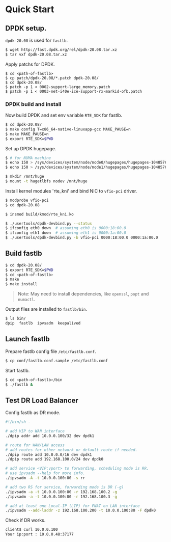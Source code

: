 # Quick Start

## DPDK setup.

`dpdk-20.08` is used for `fastlb`.

```bash
$ wget http://fast.dpdk.org/rel/dpdk-20.08.tar.xz
$ tar vxf dpdk-20.08.tar.xz
```

Apply patchs for DPDK.

```
$ cd <path-of-fastlb>
$ cp patch/dpdk-20.08/*.patch dpdk-20.08/
$ cd dpdk-20.08/
$ patch -p 1 < 0002-support-large_memory.patch
$ patch -p 1 < 0003-net-i40e-ice-support-rx-markid-ofb.patch
```

### DPDK build and install

Now build DPDK and set env variable `RTE_SDK` for fastlb.

```bash
$ cd dpdk-20.08/
$ make config T=x86_64-native-linuxapp-gcc MAKE_PAUSE=n
$ make MAKE_PAUSE=n
$ export RTE_SDK=$PWD
```

Set up DPDK hugepage.

```bash
$ # for NUMA machine
$ echo 150 > /sys/devices/system/node/node0/hugepages/hugepages-1048576kB/nr_hugepages
$ echo 150 > /sys/devices/system/node/node1/hugepages/hugepages-1048576kB/nr_hugepages

$ mkdir /mnt/huge
$ mount -t hugetlbfs nodev /mnt/huge
```

Install kernel modules 'rte_kni' and bind NIC to `vfio-pci` driver.

```bash
$ modprobe vfio-pci
$ cd dpdk-20.08

$ insmod build/kmod/rte_kni.ko

$ ./usertools/dpdk-devbind.py --status
$ ifconfig eth0 down  # assuming eth0 is 0000:18:00.0
$ ifconfig eth1 down  # assuming eth1 is 0000:1a:00.0
$ ./usertools/dpdk-devbind.py -b vfio-pci 0000:18:00.0 0000:1a:00.0
```

## Build fastlb

```bash
$ cd dpdk-20.08/
$ export RTE_SDK=$PWD
$ cd <path-of-fastlb>
$ make
$ make install
```

> Note: May need to install dependencies, like `openssl`, `popt` and `numactl`.

Output files are installed to `fastlb/bin`.

```bash
$ ls bin/
dpip  fastlb  ipvsadm  keepalived
```

## Launch fastlb

Prepare fastlb config file `/etc/fastlb.conf`.

```bash
$ cp conf/fastlb.conf.sample /etc/fastlb.conf
```

Start fastlb.

```bash
$ cd <path-of-fastlb>/bin
$ ./fastlb &
```

## Test DR Load Balancer

Config fastlb as DR mode.

```bash
#!/bin/sh -

# add VIP to WAN interface
./dpip addr add 10.0.0.100/32 dev dpdk1

# route for WAN/LAN access
# add routes for other network or default route if needed.
./dpip route add 10.0.0.0/16 dev dpdk1
./dpip route add 192.168.100.0/24 dev dpdk0

# add service <VIP:vport> to forwarding, scheduling mode is RR.
# use ipvsadm --help for more info.
./ipvsadm -A -t 10.0.0.100:80 -s rr

# add two RS for service, forwarding mode is DR (-g)
./ipvsadm -a -t 10.0.0.100:80 -r 192.168.100.2 -g
./ipvsadm -a -t 10.0.0.100:80 -r 192.168.100.3 -g

# add at least one Local-IP (LIP) for FNAT on LAN interface
./ipvsadm --add-laddr -z 192.168.100.200 -t 10.0.0.100:80 -F dpdk0
```

Check if DR works.
```bash
client$ curl 10.0.0.100
Your ip:port : 10.0.0.48:37177
```
